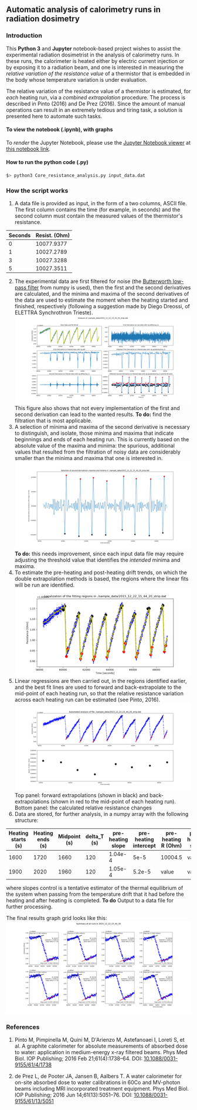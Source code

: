 ## Automatic analysis of calorimetry runs in radiation dosimetry

### Introduction

This **Python 3** and **Jupyter** notebook-based project wishes to assist the experimental radiation dosimetrist in the analysis of calorimetry runs. In these runs, the calorimeter is heated either by electric current injection or by exposing it to a radiation beam, and
one is interested in measuring the _relative variation of the resistance value_ of a thermistor that is embedded in the body whose temperature variation is under evaluation.

The relative variation of the resistance value of a thermistor is estimated, for _each_ heating run, via a _combined extrapolation_ procedure. The process is described in Pinto (2016) and De Prez (2016). Since the amount of manual operations can result in an extremely tedious and tiring task, a solution is presented here to automate such tasks.

#### To view the notebook (.ipynb), with graphs
To _render_ the Jupyter Notebook, please use the [Jupyter Notebook viewer](http://nbviewer.jupyter.org/) at [this notebook link](http://nbviewer.jupyter.org/github/massimopinto/CalRadDosimetry/blob/master/Core_resistance_analysis.ipynb).

#### How to run the python code (.py)

```bash
$> python3 Core_resistance_analysis.py input_data.dat
```

### How the script works

1. A data file is provided as input, in the form of a two columns, ASCII file. The first column contains the time (for example, in seconds) and the second column must contain the measured values of the thermistor's resistance.

| Seconds	| Resist. (Ohm) |
|--- |--- |
| 0 |	10077.9377 |
| 1 |	10027.2789 |
| 3 |	10027.3288 |
| 5 |	10027.3511 |

2. The experimental data are first filtered for noise (the [Butterworth low-pass filter](https://docs.scipy.org/doc/scipy-0.14.0/reference/generated/scipy.signal.butter.html) from numpy is used), then the first and the second derivatives are calculated, and the minima and maxima of the second derivatives of the data are used to estimate the moment when the heating started and finished, respectively (following a suggestion made by Diego Dreossi, of ELETTRA Synchrothron Trieste). ![Identification of minima and maxima of the second derivative](./img/derivate_filters_2015_12_22_15_44_20.png) This figure also shows that not every implementation of the first and second derivation can lead to the wanted results. **To do:** find the filtration that is most applicable.
3. A selection of minima and maxima of the second derivative is necessary to distinguish, and isolate, those minima and maxima that indicate beginnings and ends of each heating run. This is currently based on the absolute value of the maxima and minima: the spurious, additional values that resulted from the filtration of noisy data are considerably smaller than the minima and maxima that one is interested in. ![Selection of minima and maxima](./img/selection_of_maxima_2015_12_22_15_44_20.png) **To do:** this needs improvement, since each input data file may require adjusting the threshold value that identifies the _intended_ minima and maxima.
4. To estimate the pre-heating and post-heating drift trends, on which the double extrapolation methods is based, the regions where the linear fits will be run are identified. ![Identification of linear fitting regions](./img/localize_fitting_regions_2015_12_22_15_44_20.png)
5. Linear regressions are then carried out, in the regions identified earlier, and the best fit lines are used to forward and back-extrapolate to the mid-point of each heating run, so that the relative resistance variation across each heating run can be estimated (see Pinto, 2016). ![Linear regressions and estimations of the relative resistance change](./img/final_results_2015_12_22_15_44_20.png)
Top panel: forward extrapolations (shown in black) and back-extrapolations (shown in red to the mid-point of each heating run). Bottom panel: the calculated relative resistance changes
6. Data are stored, for further analysis, in a numpy array with the following structure:

| Heating starts (s) | Heating ends (s) | Midpoint (s) | delta_T (s) | pre-heating slope | pre-heating intercept | pre-heating R (Ohm) | post-heating slope | post-heating intercept | post-heating R (Ohm) | delta_R | average R at mid-run | delta_R_over_R | slopes_control |
| --- | --- | --- | --- | --- | --- | --- | --- | --- | --- | --- | --- | --- | ---|
| 1600 | 1720 | 1660 | 120 | 1.04e-4 | 5e-5| 10004.5 | value | value | 10004.22 | 0.255 | 10004.3 | 2.5 e-5 | 0.30367314 |
| 1900 | 2020 | 1960 | 120 | 1.05e-4 | 5.2e-5| value | value | bla | 10002.12 |0.245 | 10004.24 | 2.45 e-5 | 0.2772314 |

where slopes control is a tentative estimator of the thermal equilibrium of the system when passing from the temperature drift that it had before the heating and after heating is completed.
**To do** 
Output to a data file for further processing.

The final results graph grid looks like this:
![Linear regressions and estimations of the relative resistance change](./img/faceted_plots_2015_12_22_15_44_20.png) 
### References

1.	Pinto M, Pimpinella M, Quini M, D'Arienzo M, Astefanoaei I, Loreti S, et al. A graphite calorimeter for absolute measurements of absorbed dose to water: application in medium-energy x-ray filtered beams. Phys Med Biol. IOP Publishing; 2016 Feb 21;61(4):1738–64. DOI: [10.1088/0031-9155/61/4/1738](http://dx.doi.org/10.1088/0031-9155/61/4/1738)

2.	de Prez L, de Pooter JA, Jansen B, Aalbers T. A water calorimeter for on-site absorbed dose to water calibrations in 60Co and MV-photon beams including MRI incorporated treatment equipment. Phys Med Biol. IOP Publishing; 2016 Jun 14;61(13):5051–76. DOI: [10.1088/0031-9155/61/13/5051](http://dx.doi.org/10.1088/0031-9155/61/13/5051)

